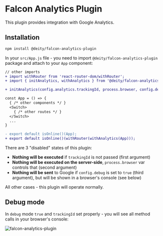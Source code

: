 # Falcon Analytics Plugin

This plugin provides integration with Google Analytics.

## Installation

```bash
npm install @deity/falcon-analytics-plugin
```

In your `src/App.js` file - you need to import `@deity/falcon-analytics-plugin` package and attach to your `App` component:

```diff
// other imports
+ import withRouter from 'react-router-dom/withRouter';
+ import { initAnalytics, withAnalytics } from '@deity/falcon-analytics-plugin';

+ initAnalytics(config.analytics.trackingId, process.browser, config.debug);

const App = () => {
  { /* other components */ }
  <Switch>
    { /* other routes */ }
  </Switch>
  ...
}

- export default isOnline()(App);
+ export default isOnline()(withRouter(withAnalytics(App)));
```

There are 3 "disabled" states of this plugin:

- **Nothing will be executed** if `trackingId` is not passed (first argument)
- **Nothing will be executed on the server-side**, `process.browser` var controls that (second argument)
- **Nothing will be sent** to Google if `config.debug` is set to `true` (third argument), but will be shown in a browser's console (see below)

All other cases - this plugin will operate normally.

## Debug mode

In `debug` mode `true` and `trackingId` set properly - you will see all method
calls in your browser's console:

![falcon-analytics-plugin](https://user-images.githubusercontent.com/1118933/46871259-2c7e6380-ce31-11e8-9f53-7cb90d568b02.png "Browser console view")
